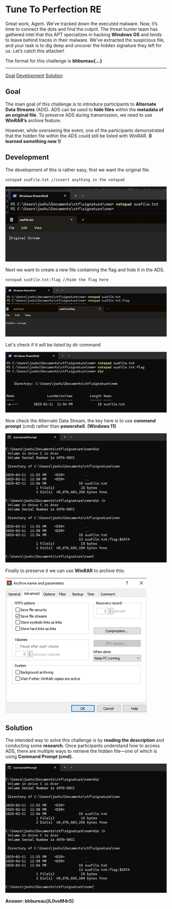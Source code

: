 # Tune To Perfection RE

Great work, Agent. We’ve tracked down the executed malware. Now, it’s time to connect the dots and find the culprit. The threat hunter team has gathered intel that this APT specializes in hacking **Windows OS** and tends to leave behind traces in their malware. We’ve extracted the suspicious file, and your task is to dig deep and uncover the hidden signature they left for us. Let’s catch this attacker!

The format for this challenge is **bhbureau{...}**

---

[Goal](#goal)
[Development](#development)
[Solution](#solution)

## Goal

The main goal of this challenge is to introduce participants to **Alternate Data Streams** (ADS). ADS can be used to **hide files** within the **metadata of an original file**. To preserve ADS during transmission, we need to use **WinRAR’s** archive feature.

However, while overseeing the event, one of the participants demonstrated that the hidden file within the ADS could still be listed with WinRAR. **(I learned something new !)**

## Development

The development of this is rather easy, first we want the original file.
```
notepad susFile.txt //insert anything in the notepad
```
<img src=img/ori.jpg>

Next we want to create a new file containing the flag and hide it in the ADS.
```
notepad susFile.txt:flag //hide the flag here
```

<img src=img/hidden.jpg>

Let's check if it will be listed by dir command

<img src=img/check.jpg>

Now check the Alternate Data Stream, the key here is to use **command prompt** (cmd) rather than **powershell**. **(Windows 11)**

<img src=img/solution.jpg>

Finally to preserve it we can use **WinRAR** to archive this:

<img src=img/win.png>

## Solution

The intended way to solve this challenge is by **reading the description** and conducting some **research**. Once participants understand how to access ADS, there are multiple ways to retrieve the hidden file—one of which is using **Command Prompt (cmd)**.

<img src=img/solution.jpg>

**Answer: bhbureau{IL0veM4r5}**